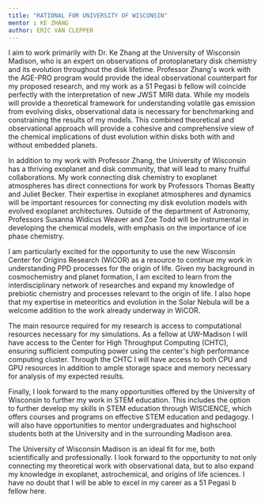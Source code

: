 ```yaml
---
title: "RATIONAL FOR UNIVERSITY OF WISCONSIN"
mentor : KE ZHANG
author: ERIC VAN CLEPPER
---
```


I aim to work primarily with Dr. Ke Zhang at the University of Wisconsin Madison, who is an expert on observations of protoplanetary disk chemistry and its evolution throughout the disk lifetime.
Professor Zhang's work with the AGE-PRO program would provide the ideal observational counterpart for my proposed research, and my work as a 51 Pegasi b fellow will coincide perfectly with the interpretation of new JWST MIRI data.
While my models will provide a theoretical framework for understanding volatile gas emission from evolving disks, observational data is necessary for benchmarking and constraining the results of my models.
This combined theoretical and observational approach will provide a cohesive and comprehensive view of the chemical implications of dust evolution within disks both with and without embedded planets.

In addition to my work with Professor Zhang, the University of Wisconsin has a thriving exoplanet and disk community, that will lead to many fruitful collaborations. My work connecting disk chemistry to exoplanet atmospheres has direct connections for work by Professors Thomas Beatty and Juliet Becker. Their expertise in exoplanet atmospheres and dynamics will be important resources for connecting my disk evolution models with evolved exoplanet architectures. Outside of the department of Astronomy, Professors Susanna Widicus Weaver and Zoe Todd will be instrumental in developing the chemical models, with emphasis on the importance of ice phase chemistry.

I am particularly excited for the opportunity to use the new Wisconsin Center for Origins Research (WiCOR) as a resource to continue my work in understanding PPD processes for the origin of life. Given my background in cosmochemistry and planet formation, I am excited to learn from the interdisciplinary network of researches and expand my knowledge of prebiotic chemistry and processes relevant to the origin of life. I also hope that my expertise in meteoritics and evolution in the Solar Nebula will be a welcome addition to the work already underway in WiCOR. 

The main resource required for my research is access to computational resources necessary for my simulations. As a fellow at UW-Madison I will have access to the Center for High Throughput Computing (CHTC), ensuring sufficient computing power using the center's high performance computing cluster. Through the CHTC I will have access to both CPU and GPU resources in addition to ample storage space and memory necessary for analysis of my expected results.

Finally, I look forward to the many opportunities offered by the University of Wisconsin to further my work in STEM education. This includes the option to further develop my skills in STEM education through WISCIENCE, which offers courses and programs on effective STEM education and pedagogy. I will also have opportunities to mentor undergraduates and highschool students both at the University and in the surrounding Madison area.

The University of Wisconsin Madison is an ideal fit for me, both scientifically and professionally. I look forward to the opportunity to not only connecting my theoretical work with observational data, but to also expand my knowledge in exoplanet, astrochemical, and origins of life sciences. I have no doubt that I will be able to excel in my career as a 51 Pegasi b fellow here.
